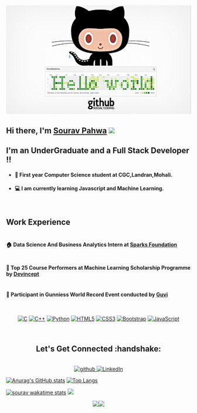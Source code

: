 <img src="https://github.com/Sourav61/Sourav61/blob/master/OIP.jpg" alt="Github Contributions"></img>

#### <h2>Hi there, I'm [Sourav Pahwa](https://sourav61.github.io/progate/) <img src="https://media.giphy.com/media/ltu3chhH9nbtYx36Bd/giphy.gif" width="30"></h2>

#### <h2>I'm an UnderGraduate and a Full Stack Developer !!</h2>

- <h4>🏡 First year Computer Science student at CGC,Landran,Mohali.</h4>
- <h4>💻 I am currently learning Javascript and Machine Learning.</h4>
<br />
<h2>Work Experience</h2>

# <h4>🏠 Data Science And Business Analytics Intern at [Sparks Foundation](https://www.thesparksfoundationsingapore.org/)</h4>
# <h4>🏢 Top 25 Course Performers at Machine Learning Scholarship Programme by [Devincept](https://devincept.tech/)</h4>
# <h4>🙂 Participant in Gunniess World Record Event conducted by [Guvi](https://www.guvi.in/)</h4>
<br />
<p align="center"> 
<a target="_blank" rel="noopener noreferrer" href="https://camo.githubusercontent.com/a57fcfd85c1aa5642b0a592c7ef06ebdb570259d18b495409831e39f7c9655a5/68747470733a2f2f696d672e736869656c64732e696f2f62616467652f632d2532333030353939432e7376673f267374796c653d666f722d7468652d6261646765266c6f676f3d63266c6f676f436f6c6f723d7768697465"><img alt="C" src="https://camo.githubusercontent.com/a57fcfd85c1aa5642b0a592c7ef06ebdb570259d18b495409831e39f7c9655a5/68747470733a2f2f696d672e736869656c64732e696f2f62616467652f632d2532333030353939432e7376673f267374796c653d666f722d7468652d6261646765266c6f676f3d63266c6f676f436f6c6f723d7768697465" data-canonical-src="https://img.shields.io/badge/c-%2300599C.svg?&amp;style=for-the-badge&amp;logo=c&amp;logoColor=white" style="max-width:100%;"></a>
<a target="_blank" rel="noopener noreferrer" href="https://camo.githubusercontent.com/22adfb1d85bcb2de22efe8036b9ba680ccf43a8303ce921c934b994607400754/68747470733a2f2f696d672e736869656c64732e696f2f62616467652f632b2b2d2532333030353939432e7376673f267374796c653d666f722d7468652d6261646765266c6f676f3d63253242253242266f676f436f6c6f723d7768697465"><img alt="C++" src="https://camo.githubusercontent.com/22adfb1d85bcb2de22efe8036b9ba680ccf43a8303ce921c934b994607400754/68747470733a2f2f696d672e736869656c64732e696f2f62616467652f632b2b2d2532333030353939432e7376673f267374796c653d666f722d7468652d6261646765266c6f676f3d63253242253242266f676f436f6c6f723d7768697465" data-canonical-src="https://img.shields.io/badge/c++-%2300599C.svg?&amp;style=for-the-badge&amp;logo=c%2B%2B&amp;ogoColor=white" style="max-width:100%;"></a>
 <a target="_blank" rel="noopener noreferrer" href="https://camo.githubusercontent.com/8a64e82b88b71294679fccf25fc132fe4f2aee0d2b44174559df4dc1f9bd507b/68747470733a2f2f696d672e736869656c64732e696f2f62616467652f707974686f6e2d2532333134333534432e7376673f7374796c653d666f722d7468652d6261646765266c6f676f3d707974686f6e266c6f676f436f6c6f723d7768697465"><img alt="Python" src="https://camo.githubusercontent.com/8a64e82b88b71294679fccf25fc132fe4f2aee0d2b44174559df4dc1f9bd507b/68747470733a2f2f696d672e736869656c64732e696f2f62616467652f707974686f6e2d2532333134333534432e7376673f7374796c653d666f722d7468652d6261646765266c6f676f3d707974686f6e266c6f676f436f6c6f723d7768697465" data-canonical-src="https://img.shields.io/badge/python-%2314354C.svg?style=for-the-badge&logo=python&logoColor=white" style="max-width:100%;"></a>
<a target="_blank" rel="noopener noreferrer" href="https://camo.githubusercontent.com/1f8e7f12b53c7bf4a9ba15fea5020b97c2dd5a0413bde6aec12df5f0025fcc38/68747470733a2f2f696d672e736869656c64732e696f2f62616467652f68746d6c352d2532334533344632362e7376673f267374796c653d666f722d7468652d6261646765266c6f676f3d68746d6c35266c6f676f436f6c6f723d7768697465"><img alt="HTML5" src="https://camo.githubusercontent.com/1f8e7f12b53c7bf4a9ba15fea5020b97c2dd5a0413bde6aec12df5f0025fcc38/68747470733a2f2f696d672e736869656c64732e696f2f62616467652f68746d6c352d2532334533344632362e7376673f267374796c653d666f722d7468652d6261646765266c6f676f3d68746d6c35266c6f676f436f6c6f723d7768697465" data-canonical-src="https://img.shields.io/badge/html5-%23E34F26.svg?&amp;style=for-the-badge&amp;logo=html5&amp;logoColor=white" style="max-width:100%;"></a>
 <a target="_blank" rel="noopener noreferrer" href="https://camo.githubusercontent.com/a0f96256aaddde15e6bc6bcd651d24ba4bb1967339fed819630d91c61aaa1634/68747470733a2f2f696d672e736869656c64732e696f2f62616467652f637373332d2532333135373242362e7376673f267374796c653d666f722d7468652d6261646765266c6f676f3d63737333266c6f676f436f6c6f723d7768697465"><img alt="CSS3" src="https://camo.githubusercontent.com/a0f96256aaddde15e6bc6bcd651d24ba4bb1967339fed819630d91c61aaa1634/68747470733a2f2f696d672e736869656c64732e696f2f62616467652f637373332d2532333135373242362e7376673f267374796c653d666f722d7468652d6261646765266c6f676f3d63737333266c6f676f436f6c6f723d7768697465" data-canonical-src="https://img.shields.io/badge/css3-%231572B6.svg?&amp;style=for-the-badge&amp;logo=css3&amp;logoColor=white" style="max-width:100%;"></a>
 <a target="_blank" rel="noopener noreferrer" href="https://camo.githubusercontent.com/b768ae6e4f89b74512e6de02a8367fd71465bc3d88ef1cf2f1622e2017c32bea/68747470733a2f2f696d672e736869656c64732e696f2f62616467652f626f6f7473747261702d2532333536334437432e7376673f7374796c653d666f722d7468652d6261646765266c6f676f3d626f6f747374726170266c6f676f436f6c6f723d7768697465"><img alt="Bootstrap" src="https://camo.githubusercontent.com/b768ae6e4f89b74512e6de02a8367fd71465bc3d88ef1cf2f1622e2017c32bea/68747470733a2f2f696d672e736869656c64732e696f2f62616467652f626f6f7473747261702d2532333536334437432e7376673f7374796c653d666f722d7468652d6261646765266c6f676f3d626f6f747374726170266c6f676f436f6c6f723d7768697465" data-canonical-src="https://img.shields.io/badge/bootstrap-%23563D7C.svg?style=for-the-badge&logo=bootstrap&logoColor=white" style="max-width:100%;"></a>
 <a target="_blank" rel="noopener noreferrer" href="https://camo.githubusercontent.com/6752a5abda6bc26d149a666e2ef2b0359855cc9526abfc0ad48c4771ec906979/68747470733a2f2f696d672e736869656c64732e696f2f62616467652f6a6176617363726970742d2532333332333333302e7376673f267374796c653d666f722d7468652d6261646765266c6f676f3d6a617661736372697074266c6f676f436f6c6f723d253233463744463145"><img alt="JavaScript" src="https://camo.githubusercontent.com/6752a5abda6bc26d149a666e2ef2b0359855cc9526abfc0ad48c4771ec906979/68747470733a2f2f696d672e736869656c64732e696f2f62616467652f6a6176617363726970742d2532333332333333302e7376673f267374796c653d666f722d7468652d6261646765266c6f676f3d6a617661736372697074266c6f676f436f6c6f723d253233463744463145" data-canonical-src="https://img.shields.io/badge/javascript-%23323330.svg?&amp;style=for-the-badge&amp;logo=javascript&amp;logoColor=%23F7DF1E" style="max-width:100%;"></a>
</p>
<br />
<h2 align="center">Let's Get Connected :handshake:</h2>
<p align="center">
<a href="https://github.com/Sourav61">
<br />
<img src="https://camo.githubusercontent.com/b2d1ae072c968dbeaf2232f0e1071ae5a7b218b11caec1ae5c69c10ef370a3cc/68747470733a2f2f696d672e736869656c64732e696f2f62616467652f6769746875622d2532333234323932652e7376673f267374796c653d666f722d7468652d6261646765266c6f676f3d676974687562266c6f676f436f6c6f723d7768697465" alt="github" data-canonical-src="https://img.shields.io/badge/github-%2324292e.svg?&amp;style=for-the-badge&amp;logo=github&amp;logoColor=white" style="max-width:100%;">
</a>

<a href="https://www.linkedin.com/in/sourav-pahwa-93b4041b6/" rel="nofollow">
<img alt="LinkedIn" src="https://camo.githubusercontent.com/8bb7c1de40aadb0d8eede2add7716932344b30235088d239831fe0e884de8f82/68747470733a2f2f696d672e736869656c64732e696f2f62616467652f6c696e6b6564696e2532302d2532333030373742352e7376673f267374796c653d666f722d7468652d6261646765266c6f676f3d6c696e6b6564696e266c6f676f436f6c6f723d7768697465" data-canonical-src="https://img.shields.io/badge/linkedin%20-%230077B5.svg?&amp;style=for-the-badge&amp;logo=linkedin&amp;logoColor=white" style="max-width:100%;">
</a>

[![Anurag's GitHub stats](https://github-readme-stats.vercel.app/api?username=Sourav61&count_private=true&theme=radical)](https://github.com/anuraghazra/github-readme-stats)
 [![Top Langs](https://github-readme-stats.vercel.app/api/top-langs/?username=Sourav61&layout=compact&hide=JupyterNotebook)](https://github.com/anuraghazra/github-readme-stats)

[![sourav wakatime stats](https://github-readme-stats.vercel.app/api/wakatime?username=sourav61)](https://github.com/anuraghazra/github-readme-stats) ![](https://api.visitorbadge.io/api/VisitorHit?user=Sourav61&repo=github-visitors-badge&countColor=%237B1E7A)

<div align="center">
<img src="https://github-readme-streak-stats.herokuapp.com/?user=Sourav61&theme=dracula)"><img src="https://activity-graph.herokuapp.com/graph?username=Sourav61&bg_color=FFFFFF&color=000000&line=000000&point=00FF00"></div>
